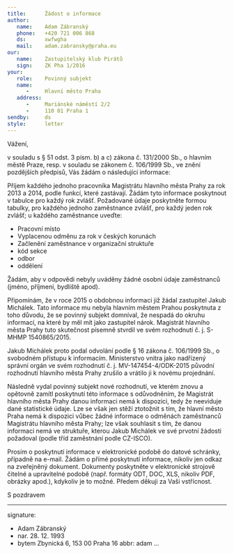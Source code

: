 ```yaml
---
title:      Žádost o informace
author:
   name:    Adam Zábranský
   phone:   +420 721 006 868
   ds:      xwfwgha
   mail:    adam.zabransky@praha.eu
our:
   name:    Zastupitelský klub Pirátů
   sign:    ZK Pha 1/2016
your:
   role:    Povinný subjekt
   name:    
      -     Hlavní město Praha
   address:
      -     Mariánské náměstí 2/2
      -     110 01 Praha 1
sendby:     ds
style:      letter
---
```


Vážení,

v souladu s § 51 odst. 3 písm. b) a c) zákona č. 131/2000 Sb., o hlavním městě Praze, resp. v souladu se zákonem č. 106/1999 Sb., ve znění pozdějších předpisů, Vás žádám o následující informace:

Příjem každého jednoho pracovníka Magistrátu hlavního města Prahy za rok 2013 a 2014, podle funkcí, které zastávají. Žádám tyto informace poskytnout v tabulce pro každý rok zvlášť. Požadované údaje poskytněte formou tabulky, pro každého jednoho zaměstnance zvlášť, pro každý jeden rok zvlášť; u každého zaměstnance uveďte:

* Pracovní místo
* Vyplacenou odměnu za rok v českých korunách
* Začlenění zaměstnance v organizační struktuře
* kód sekce
* odbor
* oddělení

Žádám, aby v odpovědi nebyly uváděny žádné osobní údaje zaměstnanců (jméno, příjmení, bydliště apod). 

Připomínám, že v roce 2015 o obdobnou informaci již žádal zastupitel Jakub Michálek. Tato informace mu nebyla hlavním městem Prahou poskytnuta z toho důvodu, že se povinný subjekt domníval, že nespadá do okruhu informací, na které by měl mít jako zastupitel nárok. Magistrát hlavního města Prahy tuto skutečnost písemně stvrdil ve svém rozhodnutí č. j. S-MHMP 1540865/2015.

Jakub Michálek proto podal odvolání podle § 16 zákona č. 106/1999 Sb., o svobodném přístupu k informacím. Ministerstvo vnitra jako nadřízený správní orgán ve svém rozhodnutí č. j. MV-147454-4/ODK-2015 původní rozhodnutí hlavního města Prahy zrušilo a vrátilo ji k novému projednání. 

Následně vydal povinný subjekt nové rozhodnutí, ve kterém znovu a opětovně zamítl poskytnutí této informace s odůvodněním, že Magistrát hlavního města Prahy danou informaci nemá k dispozici, tedy že neeviduje dané statistické údaje. Lze se však jen stěží ztotožnit s tím, že hlavní město Praha nemá k dispozici vůbec žádné informace o odměnách zaměstnanců Magistrátu hlavního města Prahy; lze však souhlasit s tím, že danou informaci nemá ve struktuře, kterou Jakub Michálek ve své prvotní žádosti požadoval (podle tříd zaměstnání podle CZ-ISCO).

Prosím o poskytnutí informace v elektronické podobě do datové schránky, případně na e-mail. Žádám o přímé poskytnutí informace, nikoliv jen odkaz na zveřejněný dokument. Dokumenty poskytněte v elektronické strojově čitelné a upravitelné podobě (např. formáty ODT, DOC, XLS, nikoliv PDF, obrázky apod.), kdykoliv je to možné. Předem děkuji za Vaši vstřícnost.

S pozdravem

---
signature:
  - Adam Zábranský
  - nar. 28. 12. 1993
  - bytem Zbynická 6, 153 00 Praha 16
abbr:       adam
...
